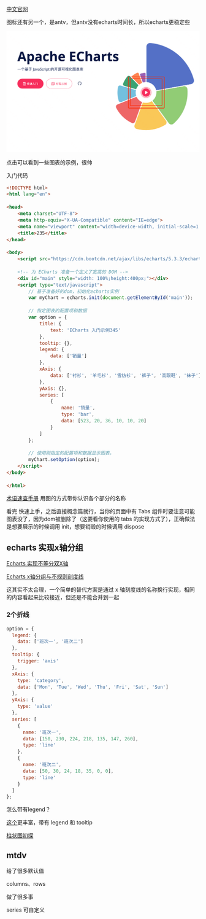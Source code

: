 



[中文官网](https://echarts.apache.org/zh/index.html)

图标还有另一个，是antv，但antv没有echarts时间长，所以echarts更稳定些



![image-2022063064910822 PM](https://raw.githubusercontent.com/acmu/pictures/master/uPic/2022-06/30_18:49_EDTHFh.png)

点击可以看到一些图表的示例，很帅



入门代码

```html
<!DOCTYPE html>
<html lang="en">

<head>
    <meta charset="UTF-8">
    <meta http-equiv="X-UA-Compatible" content="IE=edge">
    <meta name="viewport" content="width=device-width, initial-scale=1.0">
    <title>235</title>
</head>

<body>
    <script src="https://cdn.bootcdn.net/ajax/libs/echarts/5.3.3/echarts.common.js"></script>

    <!-- 为 ECharts 准备一个定义了宽高的 DOM -->
    <div id="main" style="width: 100%;height:400px;"></div>
    <script type="text/javascript">
        // 基于准备好的dom，初始化echarts实例
        var myChart = echarts.init(document.getElementById('main'));

        // 指定图表的配置项和数据
        var option = {
            title: {
                text: 'ECharts 入门示例345'
            },
            tooltip: {},
            legend: {
                data: ['销量']
            },
            xAxis: {
                data: ['衬衫', '羊毛衫', '雪纺衫', '裤子', '高跟鞋', '袜子']
            },
            yAxis: {},
            series: [
                {
                    name: '销量',
                    type: 'bar',
                    data: [523, 20, 36, 10, 10, 20]
                }
            ]
        };

        // 使用刚指定的配置项和数据显示图表。
        myChart.setOption(option);
    </script>
</body>

</html>
```





[术语速查手册](https://echarts.apache.org/zh/cheat-sheet.html) 用图的方式带你认识各个部分的名称

看完 快速上手，之后直接概念篇就行，当你的页面中有 Tabs 组件时要注意可能图表没了，因为dom被删除了（这要看你使用的 tabs 的实现方式了），正确做法是想要展示的时候调用 init，想要销毁的时候调用 dispose



## echarts 实现x轴分组

[Echarts 实现不等分双X轴](https://blog.csdn.net/z291493823/article/details/105053565)

[Echarts x轴分组与不规则刻度线](https://www.jianshu.com/p/aff239940c84)

这其实不太合理，一个简单的替代方案是通过 x 轴刻度线的名称换行实现，相同的内容看起来比较接近，但还是不能合并到一起



### 2个折线

```js
option = {
  legend: {
    data: ['班次一', '班次二']
  },
  tooltip: {
    trigger: 'axis'
  },
  xAxis: {
    type: 'category',
    data: ['Mon', 'Tue', 'Wed', 'Thu', 'Fri', 'Sat', 'Sun']
  },
  yAxis: {
    type: 'value'
  },
  series: [
    {
      name: '班次一',
      data: [150, 230, 224, 218, 135, 147, 260],
      type: 'line'
    },
    {
      name: '班次二',
      data: [50, 30, 24, 18, 35, 0, 0],
      type: 'line'
    }
  ]
};

```

怎么带有legend？

[这个](https://echarts.apache.org/examples/zh/editor.html?c=line-stack)更丰富，带有 legend 和 tooltip



[柱状图初探](https://echarts.apache.org/examples/zh/editor.html?c=bar-simple&code=PYBwLglsB2AEC8sDeAoWszGAG0iAXMmuhgE4QDmFApqYQOQCGAHhAM70A0x6L7ACsAjQwtQqhIkwATxDUGbABaMAJsADu9HrAC-xHd3TMAgqzbjtMuQwDGjURWClpXbSvuNCAbXoBZGFyw9AAqAK7UgfQA6tQqkcGKoZEAYuSRAMr2GaHQ9AC6-oaw0qbsFpJW8kEAbozY4VroBsRstBDU5rBe2hKSsNCMALZV9AAsAHQATIDOPrCAHHqAlHaufRiyIwBGjKTLfdSDIMpsZUQr6ABmwDahnfSt5B2Nfc0rbGCMNgDWDIw7ku5v3gAjJMAAycWCgsGwQEAVihAA4oQB2KGAwGogDMIIKkmeJF6kgGwwYExmsEA7YqAedDfiRXu8vkEfkVJHsDowjp0CX0Llcbnd2hxtE1mSR_p4uhjRuCAGxI8EATihMOl4JRMrlsHh0ryIvQlQYm222jx6C56CJIyRU1mVJp6DpnwYuV1sFZh2OZpIPOuCjaDyFuhdYu8kvVCqVKtgatgsvBWp1Af1QUNj2FxAKOgA3EA)



## mtdv

给了很多默认值

columns、rows

做了很多事

series 可自定义













